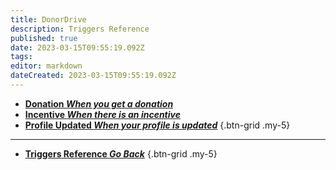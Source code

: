 ```yaml
---
title: DonorDrive
description: Triggers Reference
published: true
date: 2023-03-15T09:55:19.092Z
tags: 
editor: markdown
dateCreated: 2023-03-15T09:55:19.092Z
---
```


- [<i class="mdi mdi-cash primary--text"></i> **Donation *When you get a donation***](/Triggers/DonorDrive/Donation)
- [<i class="mdi mdi-refresh primary--text"></i> **Incentive *When there is an incentive***](/Triggers/DonorDrive/Incentive)
- [<i class="mdi mdi-account-cog primary--text"></i> **Profile Updated *When your profile is updated***](/Triggers/DonorDrive/Profile-Updated)
{.btn-grid .my-5}

---

- [<i class="mdi mdi-chevron-left"></i>**Triggers Reference *Go Back***](/Triggers)
{.btn-grid .my-5}